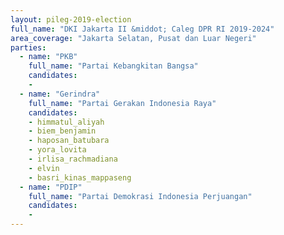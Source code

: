 ```yaml
---
layout: pileg-2019-election
full_name: "DKI Jakarta II &middot; Caleg DPR RI 2019-2024"
area_coverage: "Jakarta Selatan, Pusat dan Luar Negeri"
parties:
  - name: "PKB"
    full_name: "Partai Kebangkitan Bangsa"
    candidates:
    -
  - name: "Gerindra"
    full_name: "Partai Gerakan Indonesia Raya"
    candidates:
    - himmatul_aliyah
    - biem_benjamin
    - haposan_batubara
    - yora_lovita
    - irlisa_rachmadiana
    - elvin
    - basri_kinas_mappaseng
  - name: "PDIP"
    full_name: "Partai Demokrasi Indonesia Perjuangan"
    candidates:
    -
---
```

